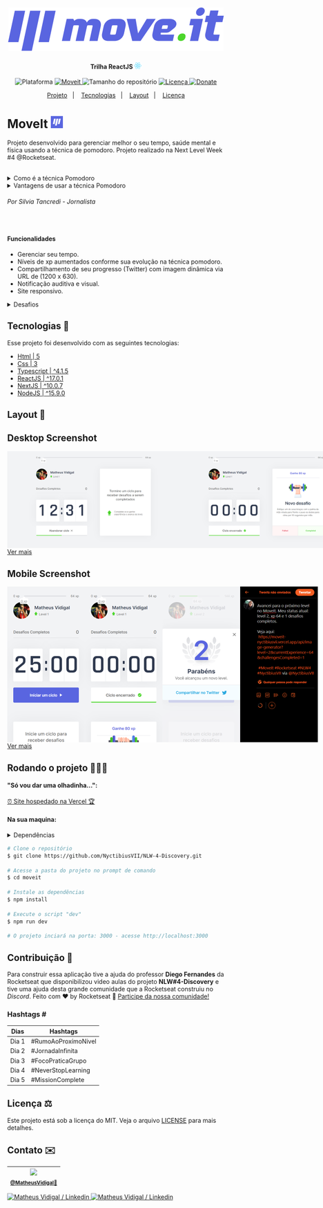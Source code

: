 <h1 align="center">
  <br>
    <img src="./.github/logo-full.svg" width="500" heigh="150" alt="logo move.it">
</h1>
<h4 align="center">
    Trilha ReactJS <img src="./.github/logo-icon-react.svg" height="15" alt="logo icon react">
</h4>
<!-- <h4 align="center">Projeto web construído durante o Next Level Week #04-Discovery com a Rocketseat/DiegoFernandes.</h4> -->
<p align="center">
  <img alt="Plataforma" src="https://img.shields.io/static/v1?label=Plataforma&message=Mobile/PC&color=5965E0&labelColor=8257e6">
  <a aria-label="Completado" href="https://nextlevelweek.com/episodios/omnistack/edicao/4">
    <img alt="Moveit" src="https://img.shields.io/badge/MoveIt-NLW 4.0-5965E0?logo=data:image/png;base64,iVBORw0KGgoAAAANSUhEUgAAABAAAAAQCAMAAAAoLQ9TAAAALVBMVEVHcExxWsF0XMJzXMJxWcFsUsD///9jRrzY0u6Xh9Gsn9n39fyMecy0qd2bjNJWBT0WAAAABHRSTlMA2Do606wF2QAAAGlJREFUGJVdj1cWwCAIBLEsRU3uf9xobDH8+GZwUYi8i6ucJwrxKE+7D0G9Q4vlYqtmCSjndr4CgCgzlyFgfKfKCVO0LrPKjmiqMxGXkJwNnXskqWG+1oSM+BSwD8f29YLNjvx/OQrn+g99oQSoNmt3PgAAAABJRU5ErkJggg==&labelColor=8257e6"></img>
  </a>
  <img alt="Tamanho do repositório" src="https://img.shields.io/github/repo-size/NyctibiusVII/NLW-3-Discovery?color=4CD62B&labelColor=8257e6">
  <a href="https://github.com/NyctibiusVII/NLW-4-Discovery/blob/master/LICENSE">
    <img alt="Licença" src="https://img.shields.io/static/v1?label=License&message=MIT&color=5965E0&labelColor=8257e6">
  </a>
  <a href="https://picpay.me/Matheus_nyctibius_vii">
  <img alt="Donate" src="https://img.shields.io/static/v1?label=$&message=Donate&color=5965E0&labelColor=8257e6">
  </a>
</p>
<p align="center">
  <a href="#moveit-">Projeto</a>&nbsp;&nbsp;&nbsp;|&nbsp;&nbsp;&nbsp;
  <a href="#tecnologias-">Tecnologias</a>&nbsp;&nbsp;&nbsp;|&nbsp;&nbsp;&nbsp;
  <a href="#layout-">Layout</a>&nbsp;&nbsp;&nbsp;|&nbsp;&nbsp;&nbsp;
  <a href="#licença-%EF%B8%8F">Licença</a>
</p>
<!--
<p align="center">
    <a href="README.md">Inglês</a>
    ·
    <a href="README-pt.md">Português</a>
</p>
-->

# MoveIt <img src=".github/logo-moveit.png" width="28" alt="logo icon">
Projeto desenvolvido para gerenciar melhor o seu tempo, saúde mental e física usando a técnica de pomodoro. Projeto realizado na Next Level Week #4 @Rocketseat.

<br>

<details>
    <summary>Como é a técnica Pomodoro</summary>

```
Pomodoro significa tomate em italiano. A fruta faz alusão ao tempo durante o qual você pode fazer determinada tarefa.
Cada pomodoro é dividido em quatro pomodoris, e cada um destes equivale a 30 minutos.

O método Pomodoro é simples e dura (n) horas. Primeiro, você realiza uma atividade durante 25 minutos.
Quando acabar o tempo, descansa 5 minutos. Assim sucessivamente até que complete as (n) horas.

O conceito do Pomodoro é que a pessoa que vai estudar ou executar uma tarefa demore, exatamente, 25 minutos.
Concluindo-a ou não, ele deve parar e descansar 5 minutos.
```
</details>

<details>
    <summary>Vantagens de usar a técnica Pomodoro</summary>

```
- Alivia a ansiedade;
- Aumenta o foco e a concentração por meio da redução das interrupções.
- Aumenta a conscientização das decisões.
- Aumenta a motivação e mantém-na constante.
- Reforça a determinação para atingir os objetivos.
- Melhora o processo de trabalho ou estudo.
- Reforça sua determinação de continuar a aplicar-se em face de complexas situações.
```
</details>

###### Por Silvia Tancredi - Jornalista

<br>

#### Funcionalidades
* Gerenciar seu tempo.
* Níveis de xp aumentados conforme sua evolução na técnica pomodoro.
* Compartilhamento de seu progresso (Twitter) com imagem dinâmica via URL de (1200 x 630).
* Notificação auditiva e visual.
* Site responsivo.

<details>
    <summary>Desafios</summary>

```
✔ - Documentar bem o projeto
✔ - Melhorar o estilo: Responsividade e Design
✔ - Confetes atras do modal quando passar de level
✔ - Barra de progresso (tempo restante) em baixo do botão (Abandonar ciclo e Ciclo encerrado)
✖ - Next PWA

Funcionalidades:
    - Mensagem de aviso ao sair da pagina ("O timer esta ativo!")
    - Trocar o tema da aplicação: Light e Dark
    - oAuth github (Pagina de login)
    ✔ - Sidebar lateral #Desktop:
        ✔ - Logo (img)
        ✔ - Home
        ✔ - Leaderbord
        ✔ - Settings
    ✔ - Float action button #Mobile:
        ✔ - Home
        ✔ - Leaderbord
        ✔ - Settings
    - Telas:
        ✔ - Home
        - Leaderbord
        - Settings
    ✔ - Compartilhar com o Twitter:
        ✔ - Botão em baixo do modal (Compartilhar no Twitter (img))
            ✔ - Texto com:
                ✔ - qts Desafios
                ✔ - qts xp
                ✔ - qts Level
            ✔ - Link para a img dinâmica
            ✔ - Hashtags
            ✔ - Autor
        ✔ - Criar img dinâmica para compartilhar:
            ✔ - (API) image-generator:
                ✔ - qts Desafios
                ✔ - qts xp
                ✔ - qts Level
```
</details>

## Tecnologias 🚀
Esse projeto foi desenvolvido com as seguintes tecnologias:
- [Html | 5](https://pt.wikipedia.org/wiki/HTML)
- [Css | 3](https://pt.wikipedia.org/wiki/Cascading_Style_Sheets)
- [Typescript | ^4.1.5](https://www.typescriptlang.org/)
- [ReactJS | ^17.0.1](https://pt-br.reactjs.org/)
- [NextJS | ^10.0.7](https://nextjs.org/)
- [NodeJS | ^15.9.0](https://nodejs.org/en/)

## Layout 🚧
## Desktop Screenshot
<div style="display: flex; flex-direction: 'column'; align-items: 'center';">
<!-- Responsive, 1440 x 900, 50% (Laptop L - 1440px)-->
    <!--<img width="400px" src="./.github/desktop/login-blank.png">-->
    <!--<img width="400px" src="./.github/desktop/login-filled.png">-->
    <!--<img width="400px" src="./.github/desktop/index-initial-countdown.png">-->
    <img width="400px" src="./.github/desktop/index-half-countdown.png">
    <img width="400px" src="./.github/desktop/index-final-countdown.png">
    <img width="400px" src="./.github/desktop/index-modal-with-confetti.png">
    <!--<img width="400px" src="./.github/desktop/index-modal-without-confetti.png">-->
    <img width="400px" src="./.github/desktop/imgGenerator-image-next-level.png">
    <!--<img width="400px" src="./.github/desktop/imgGenerator-twitter-next-level.png">-->
    <!--<img width="400px" src="./.github/desktop/leaderbord.png">-->
    <!--<img width="400px" src="./.github/desktop/configs.png">-->
</div>
<a href="./.github/README-IMGS.md">Ver mais</a>

## Mobile Screenshot
<div style="display: flex; flex-direction: 'row';">
<!-- Responsive, 425 x 900, 60% (Mobile L - 425px)-->
    <!--<img width="180px" src="./.github/mobile/login-blank.png">-->
    <!--<img width="180px" src="./.github/mobile/login-filled.png">-->
    <img width="180px" src="./.github/mobile/index-initial-countdown.png">
    <!--<img width="180px" src="./.github/mobile/index-half-countdown.png">-->
    <img width="180px" src="./.github/mobile/index-final-countdown.png">
    <!--<img width="180px" src="./.github/mobile/index-modal-with-confetti.png">-->
    <img width="180px" src="./.github/mobile/index-modal-without-confetti.png">
    <!--<img width="180px" src="./.github/mobile/imgGenerator-image-next-level.png">-->
    <img width="180px" src="./.github/mobile/imgGenerator-twitter-next-level.png">
    <!--<img width="180px" src="./.github/mobile/leaderbord.png">-->
    <!--<img width="180px" src="./.github/mobile/configs.png">-->
</div>
<a href="./.github/README-IMGS.md">Ver mais</a>
    <!-- IMGS
      ------------------------------
      login-blank
      login-filled
      ------------------------------
      initial-countdown
      half-countdown
      final-countdown
      ------------------------------
      modal-with-confetti
      modal-without-confetti
      ------------------------------
      image-next-level
      twitter-next-level
      ------------------------------
      leaderbord
      configs
      ------------------------------
    -->

## Rodando o projeto 🚴🏻‍♂️
#### "Só vou dar uma olhadinha...":
  <a href="https://moveit-nyctibiusvii.vercel.app/">⏰ Site hospedado na Vercel 🏆</a>

#### Na sua maquina:
<details>
    <summary>Dependências</summary>

```json
  "dependencies": {
    "chrome-aws-lambda": "^7.0.0",
    "js-cookie": "^2.2.1",
    "next": "10.0.7",
    "puppeteer-core": "^8.0.0",
    "react": "17.0.1",
    "react-confetti": "^6.0.1",
    "react-dom": "17.0.1"
  },
  "devDependencies": {
    "@types/js-cookie": "^2.2.6",
    "@types/node": "^14.14.31",
    "@types/react": "^17.0.2",
    "@types/react-dom": "^17.0.1",
    "typescript": "^4.1.5"
  }
    //Ex: $ npm install @types/_____ -D
```
</details>

```bash
# Clone o repositório
$ git clone https://github.com/NyctibiusVII/NLW-4-Discovery.git

# Acesse a pasta do projeto no prompt de comando
$ cd moveit

# Instale as dependências
$ npm install

# Execute o script "dev"
$ npm run dev

# O projeto inciará na porta: 3000 - acesse http://localhost:3000
```

## Contribuição 💭
Para construir essa aplicação tive a ajuda do professor **Diego Fernandes** da Rocketseat que disponibilizou video aulas do projeto **NLW#4-Discovery** e tive uma ajuda desta grande comunidade que a Rocketseat construiu no *Discord*.
Feito com ♥ by Rocketseat :wave: [Participe da nossa comunidade!](https://discord.gg/YxU7fJT)

### Hashtags \#
| Dias  | Hashtags            |
|-------|---------------------|
| Dia 1 | #RumoAoProxímoNivel |
| Dia 2 | #JornadaInfinita    |
| Dia 3 | #FocoPraticaGrupo   |
| Dia 4 | #NeverStopLearning  |
| Dia 5 | #MissionComplete    |

## Licença ⚖️
Este projeto está sob a licença do MIT. Veja o arquivo [LICENSE](https://github.com/NyctibiusVII/NLW-4-Discovery/blob/master/LICENSE) para mais detalhes.

## Contato ✉️
| <img src="https://user-images.githubusercontent.com/52816125/90341686-05b68880-dfd8-11ea-969c-70c9ce9d0278.jpg" width=100><br><sub><a href="https://www.instagram.com/nyctibius_vii/?hl=pt-br">@MatheusVidigal🦊</a></sub> |
| :---: |

<p align="left">
    <a href="https://www.linkedin.com/in/matheus-vidigal-nyctibiusvii/">
        <img alt="Matheus Vidigal / Linkedin" src="https://img.shields.io/badge/-Matheus Vidigal-8257e6?style=flat&logo=Linkedin&logoColor=fff" />
    </a>
    <a href="https://mail.google.com/mail/u/1/#inbox?compose=GTvVlcSGLCKpKJfwPsKKqzXBplKkGtCLvCQcFWdWxCxQFfkHzzjVkgzrMFPBgKBmWFHvrjrCsMqSH">
        <img alt="Matheus Vidigal / Linkedin" src="https://img.shields.io/badge/-Matheus Vidigal-5965E0?style=flat&logo=Gmail&logoColor=fff" />
    </a>
</p>